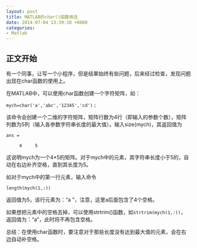 ```yaml
---
layout: post
title: MATLAB的char()函数用法 
date: 2014-07-04 13:39:10 +0800
categories:
- Matlab
---
```


## 正文开始
有一个同事，让写一个小程序，但是结果始终有些问题，后来经过检查，发现问题出现在char函数的使用上。

在MATLAB中，可以使用char函数创建一个字符矩阵，如：

```
mych=char('a','abc','12345','cd')；
```

该命令会创建一个二维的字符矩阵，矩阵行数为4行（即输入的参数个数），矩阵列数为5列（输入各参数字符串长度的最大值）。输入size(mych)，其返回值为

```
ans =

     4     5
```

这说明mych为一个4*5的矩阵。对于mych中的元素，其字符串长度小于5的，自动在右边补齐空格，直到其长度为5。

如对于mych中的第一行元素，输入命令

```
length(mych(1,:))
```

返回值为5，该行元素为：“a    ”，注意，这里a后面包含了4个空格。

如果想把元素中的空格去掉，可以使用strtrim()函数，如`strtrim(mych(1,:))`，返回值为：“a”，此时将不再包含空格。

总结：在使用char函数时，要注意对于那些长度没有达到最大值的元素，会在右边自动补空格。